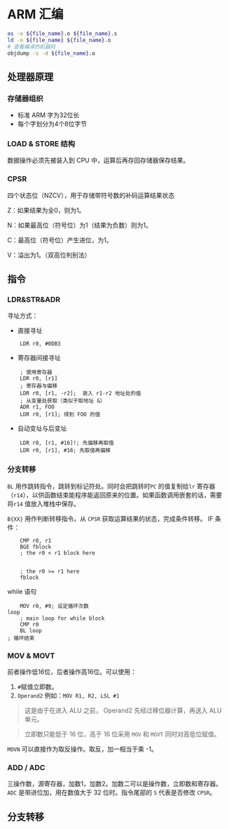 # ARM 汇编

```bash
as -o ${file_name}.o ${file_name}.s
ld -o ${file_name} ${file_name}.o
# 查看编译的机器码
objdump -s -d ${file_name}.o 
```

## 处理器原理

### 存储器组织

* 标准 ARM 字为32位长
* 每个字划分为4个8位字节

### LOAD & STORE 结构

数据操作必须先被装入到 CPU 中，运算后再存回存储器保存结果。

### CPSR

四个状态位（NZCV），用于存储带符号数的补码运算结果状态

Z：如果结果为全0，则为1。

N：如果最高位（符号位）为1（结果为负数）则为1。

C：最高位（符号位）产生进位，为1。

V：溢出为1。（双高位判别法）

## 指令

### LDR&STR&ADR

寻址方式：

* 直接寻址

```assembly
    LDR r0, #0DB3
```

* 寄存器间接寻址

```assembly
    ; 使用寄存器
    LDR r0, [r1]
    ; 寄存器与偏移
    LDR r0, [r1, -r2];  装入 r1-r2 地址处的值
    ; 从变量处获取（类似于取地址 &）
    ADR r1, FOO
    LDR r0, [r1]; 得到 FOO 的值
```

* 自动变址与后变址

```assembly
    LDR r0, [r1, #16]!; 先偏移再取值
    LDR r0, [r1], #16; 先取值再偏移
```

### 分支转移

`BL` 用作跳转指令，跳转到标记符处。同时会把跳转时`PC` 的值复制给`lr` 寄存器（`r14`），以供函数结束能程序能返回原来的位置。如果函数调用嵌套的话，需要将`r14` 值放入堆栈中保存。

`B{XX}` 用作判断转移指令。从 `CPSR` 获取运算结果的状态，完成条件转移。 IF 条件：

```assembly
    CMP r0, r1
    BGE fblock
    ; the r0 < r1 block here


    ; the r0 >= r1 here
    fblock
```

while 语句

```assembly
	MOV r0, #9; 设定循环次数
loop
	; main loop for while block
	CMP r0
	BL loop
; 循环结束
```

### MOV & MOVT

前者操作低16位，后者操作高16位。可以使用：

1. `#`赋值立即数。
2. `Operand2` 例如：`MOV R1, R2, LSL #1` 

> 这是由于在进入 ALU 之前， Operand2 先经过移位器计算，再送入 ALU 单元。

> 立即数只能低于 16 位，高于 16 位采用 `MOV` 和 `MOVT` 同时对高低位赋值。

`MOVN` 可以直接作为取反操作。取反，加一相当于乘 -1。

### ADD / ADC

三操作数，源寄存器，加数1，加数2。加数二可以是操作数，立即数和寄存器。`ADC` 是带进位加，用在数值大于 32 位时。指令尾部的 `S` 代表是否修改 `CPSR`。

## 分支转移